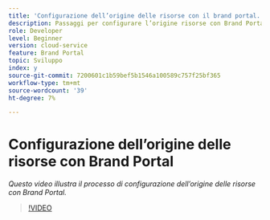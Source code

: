 ```yaml
---
title: 'Configurazione dell’origine delle risorse con il brand portal. '
description: Passaggi per configurare l’origine risorse con Brand Portal
role: Developer
level: Beginner
version: cloud-service
feature: Brand Portal
topic: Sviluppo
index: y
source-git-commit: 7200601c1b59bef5b1546a100589c757f25bf365
workflow-type: tm+mt
source-wordcount: '39'
ht-degree: 7%

---
```



# Configurazione dell’origine delle risorse con Brand Portal

*Questo video illustra il processo di configurazione dell’origine delle risorse con Brand Portal.*

>[!VIDEO](https://video.tv.adobe.com/v/335451?quality=9&learn=on)


